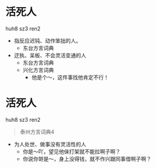 # 活死人
huh8 sz3 ren2
+ 指反应迟钝、动作笨拙的人。
  * 东台方言词典
+ 迂执、呆板、不会灵活变通的人
  * 东台方言词典
  * 兴化方言词典
    - 他是个～，这件事找他肯定不行！

# 活死人
huh8 sz3 ren2
> 泰州方言词典4
- 为人处世、做事没有灵活性的人
  - 你是～吖，望见他俫打架就不能拉啊子啊？
  - 你说你哿是～，身上没得钱，就不作兴跟同事借啊子啊？
